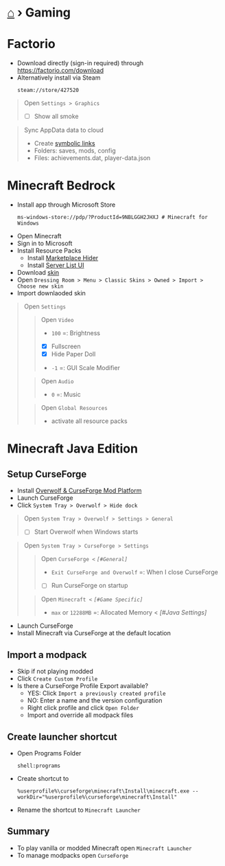 # [⌂](README.md) › **Gaming**



# Factorio

- Download directly (sign-in required) through https://factorio.com/download
- Alternatively install via Steam
    ```
    steam://store/427520
    ```

> Open `Settings > Graphics`
> - [ ] Show all smoke

> Sync AppData data to cloud
> - Create [symbolic links](how-to-dos.md#symbolic-links)
> - Folders: saves, mods, config
> - Files: achievements.dat, player-data.json



# Minecraft Bedrock

- Install app through Microsoft Store
    ```
    ms-windows-store://pdp/?ProductId=9NBLGGH2JHXJ # Minecraft for Windows
    ```
- Open Minecraft
- Sign in to Microsoft
- Install Resource Packs
    - Install [Marketplace Hider](https://mcpedl.com/marketplace-remover-resource-pack/)
    - Install [Server List UI](https://foxynotail.com/resource-packs/server_list_ui/)
- Download [skin](https://minecraft.tools/download-skin/Yetenol)
- Open `Dressing Room > Menu > Classic Skins > Owned > Import > Choose new skin`
- Import downlaoded skin
> Open `Settings`
>> Open `Video`
>> - `100` =: Brightness
>> - [x] Fullscreen
>> - [x] Hide Paper Doll
>> - `-1` =: GUI Scale Modifier
>
>> Open `Audio`
>> - `0` =: Music
>
>> Open `Global Resources`
>> - activate all resource packs

# Minecraft Java Edition

## Setup CurseForge
- Install [Overwolf & CurseForge Mod Platform](https://download.curseforge.com/)
- Launch CurseForge
- Click `System Tray > Overwolf > Hide dock`
> Open `System Tray > Overwolf > Settings > General`
> - [ ] Start Overwolf when Windows starts

> Open `System Tray > CurseForge > Settings`
>> Open `CurseForge <` _`[#General]`_
>> - `Exit CurseForge and Overwolf` =: When I close CurseForge
>> - [ ] Run CurseForge on startup
>
>> Open `Minecraft <` _`[#Game Specific]`_
>> - `max` or `12288MB` =: Allocated Memory < _[#Java Settings]_

- Launch CurseForge
- Install Minecraft via CurseForge at the default location

## Import a modpack
- Skip if not playing modded
- Click `Create Custom Profile`
- Is there a CurseForge Profile Export available?
  - YES: Click `Import a previously created profile`
  - NO: Enter a name and the version configuration
  - Right click profile and click `Open Folder`
  - Import and override all modpack files

## Create launcher shortcut
- Open Programs Folder
    ```
    shell:programs
    ```
- Create shortcut to
    ```
    %userprofile%\curseforge\minecraft\Install\minecraft.exe --workDir="%userprofile%\curseforge\minecraft\Install"
    ```
- Rename the shortcut to `Minecraft Launcher`

## Summary
- To play vanilla or modded Minecraft open `Minecraft Launcher`
- To manage modpacks open `CurseForge`